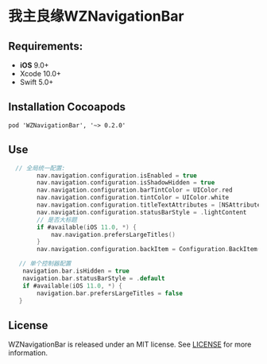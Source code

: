 # 我主良缘WZNavigationBar

## Requirements:
- **iOS** 9.0+
- Xcode 10.0+
- Swift 5.0+


## Installation Cocoapods
<pre><code class="ruby language-ruby">pod 'WZNavigationBar', '~> 0.2.0'</code></pre>

## Use

```swift
  // 全局统一配置:
        nav.navigation.configuration.isEnabled = true
        nav.navigation.configuration.isShadowHidden = true
        nav.navigation.configuration.barTintColor = UIColor.red
        nav.navigation.configuration.tintColor = UIColor.white
        nav.navigation.configuration.titleTextAttributes = [NSAttributedString.Key.foregroundColor: UIColor.white]
        nav.navigation.configuration.statusBarStyle = .lightContent
        // 是否大标题
        if #available(iOS 11.0, *) {
            nav.navigation.prefersLargeTitles()
        }
        nav.navigation.configuration.backItem = Configuration.BackItem(style: BackBarButtonItem.ItemStyle.image(UIImage(named: "navigation_back_default")))
```

```swift
   // 单个控制器配置
    navigation.bar.isHidden = true
    navigation.bar.statusBarStyle = .default
    if #available(iOS 11.0, *) {
        navigation.bar.prefersLargeTitles = false
   }
```


## License
WZNavigationBar is released under an MIT license. See [LICENSE](LICENSE) for more information.
